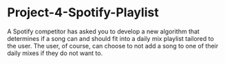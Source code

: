 # Project-4-Spotify-Playlist
  A Spotify competitor has asked you to develop a new algorithm that determines if a song can and should fit into a daily mix playlist tailored to the user. The user, of course, can choose to not add a song to one of their daily mixes if they do not want to.
